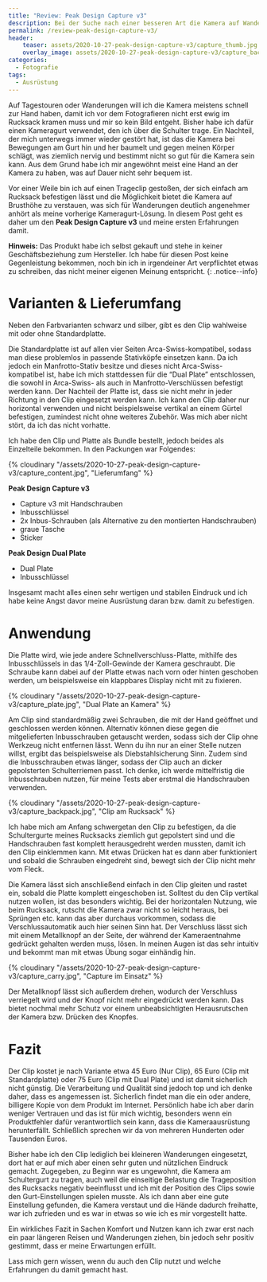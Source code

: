 ```yaml
---
title: "Review: Peak Design Capture v3"
description: Bei der Suche nach einer besseren Art die Kamera auf Wanderungen zu transportieren, bin ich auf den Peak Design Capture Clip gestoßen. In diesem Artikel findest du meine ersten Erfahrungen damit.
permalink: /review-peak-design-capture-v3/
header:
    teaser: assets/2020-10-27-peak-design-capture-v3/capture_thumb.jpg
    overlay_image: assets/2020-10-27-peak-design-capture-v3/capture_backpack.jpg
categories:
  - Fotografie
tags:
  - Ausrüstung
---
```


Auf Tagestouren oder Wanderungen will ich die Kamera meistens schnell zur Hand haben, 
damit ich vor dem Fotografieren nicht erst ewig im Rucksack kramen muss und mir so kein Bild entgeht. 
Bisher habe ich dafür einen Kameragurt verwendet, den ich über die Schulter trage. 
Ein Nachteil, der mich unterwegs immer wieder gestört hat, ist das die Kamera bei Bewegungen am Gurt hin und her baumelt 
und gegen meinen Körper schlägt, was ziemlich nervig und bestimmt nicht so gut für die Kamera sein kann. 
Aus dem Grund habe ich mir angewöhnt meist eine Hand an der Kamera zu haben, was auf Dauer nicht sehr bequem ist.

Vor einer Weile bin ich auf einen Trageclip gestoßen, der sich einfach am Rucksack befestigen lässt 
und die Möglichkeit bietet die Kamera auf Brusthöhe zu verstauen, was sich für Wanderungen deutlich angenehmer anhört als meine vorherige Kameragurt-Lösung. 
In diesem Post geht es daher um den **Peak Design Capture v3** und meine ersten Erfahrungen damit.

**Hinweis:** Das Produkt habe ich selbst gekauft und stehe in keiner Geschäftsbeziehung zum Hersteller. 
Ich habe für diesen Post keine Gegenleistung bekommen, noch bin ich in irgendeiner Art verpflichtet etwas zu schreiben, das nicht meiner eigenen Meinung entspricht.
{: .notice--info}

# Varianten & Lieferumfang

Neben den Farbvarianten schwarz und silber, gibt es den Clip wahlweise mit oder ohne Standardplatte.

Die Standardplatte ist auf allen vier Seiten Arca-Swiss-kompatibel, sodass man diese problemlos in passende Stativköpfe einsetzen kann. 
Da ich jedoch ein Manfrotto-Stativ besitze und dieses nicht Arca-Swiss-kompatibel ist, 
habe ich mich stattdessen für die “Dual Plate” entschlossen, die sowohl in Arca-Swiss- als auch in Manfrotto-Verschlüssen befestigt werden kann. 
Der Nachteil der Platte ist, dass sie nicht mehr in jeder Richtung in den Clip eingesetzt werden kann. 
Ich kann den Clip daher nur horizontal verwenden und nicht beispielsweise vertikal an einem Gürtel befestigen, 
zumindest nicht ohne weiteres Zubehör. Was mich aber nicht stört, da ich das nicht vorhatte.

Ich habe den Clip und Platte als Bundle bestellt, jedoch beides als Einzelteile bekommen. 
In den Packungen war Folgendes:

{% cloudinary "/assets/2020-10-27-peak-design-capture-v3/capture_content.jpg", "Lieferumfang" %}

**Peak Design Capture v3**

- Capture v3 mit Handschrauben
- Inbusschlüssel
- 2x Inbus-Schrauben (als Alternative zu den montierten Handschrauben)
- graue Tasche
- Sticker

**Peak Design Dual Plate**

- Dual Plate
- Inbusschlüssel

Insgesamt macht alles einen sehr wertigen und stabilen Eindruck und ich habe keine Angst davor meine Ausrüstung daran bzw. damit zu befestigen.

# Anwendung

Die Platte wird, wie jede andere Schnellverschluss-Platte, mithilfe des Inbusschlüssels in das 1/4-Zoll-Gewinde der Kamera geschraubt. 
Die Schraube kann dabei auf der Platte etwas nach vorn oder hinten geschoben werden, 
um beispielsweise ein klappbares Display nicht mit zu fixieren.

{% cloudinary "/assets/2020-10-27-peak-design-capture-v3/capture_plate.jpg", "Dual Plate an Kamera" %}

Am Clip sind standardmäßig zwei Schrauben, die mit der Hand geöffnet und geschlossen werden können. 
Alternativ können diese gegen die mitgelieferten Inbusschrauben getauscht werden, sodass sich der Clip ohne Werkzeug nicht entfernen lässt. 
Wenn du ihn nur an einer Stelle nutzen willst, ergibt das beispielsweise als Diebstahlsicherung Sinn. 
Zudem sind die Inbusschrauben etwas länger, sodass der Clip auch an dicker gepolsterten Schulterriemen passt. 
Ich denke, ich werde mittelfristig die Inbusschrauben nutzen, für meine Tests aber erstmal die Handschrauben verwenden.

{% cloudinary "/assets/2020-10-27-peak-design-capture-v3/capture_backpack.jpg", "Clip am Rucksack" %}

Ich habe mich am Anfang schwergetan den Clip zu befestigen, da die Schultergurte meines Rucksacks ziemlich gut gepolstert sind 
und die Handschrauben fast komplett herausgedreht werden mussten, damit ich den Clip einklemmen kann. 
Mit etwas Drücken hat es dann aber funktioniert und sobald die Schrauben eingedreht sind, bewegt sich der Clip nicht mehr vom Fleck.

Die Kamera lässt sich anschließend einfach in den Clip gleiten und rastet ein, sobald die Platte komplett eingeschoben ist. 
Solltest du den Clip vertikal nutzen wollen, ist das besonders wichtig. Bei der horizontalen Nutzung, wie beim Rucksack, 
rutscht die Kamera zwar nicht so leicht heraus, bei Sprüngen etc. kann das aber durchaus vorkommen, 
sodass die Verschlussautomatik auch hier seinen Sinn hat. Der Verschluss lässt sich mit einem Metallknopf an der Seite, 
der während der Kameraentnahme gedrückt gehalten werden muss, lösen. 
In meinen Augen ist das sehr intuitiv und bekommt man mit etwas Übung sogar einhändig hin.

{% cloudinary "/assets/2020-10-27-peak-design-capture-v3/capture_carry.jpg", "Capture im Einsatz" %}

Der Metallknopf lässt sich außerdem drehen, wodurch der Verschluss verriegelt wird und der Knopf nicht mehr eingedrückt werden kann. 
Das bietet nochmal mehr Schutz vor einem unbeabsichtigten Herausrutschen der Kamera bzw. Drücken des Knopfes.

# Fazit

Der Clip kostet je nach Variante etwa 45 Euro (Nur Clip), 65 Euro (Clip mit Standardplatte) 
oder 75 Euro (Clip mit Dual Plate) und ist damit sicherlich nicht günstig. 
Die Verarbeitung und Qualität sind jedoch top und ich denke daher, dass es angemessen ist. 
Sicherlich findet man die ein oder andere, billigere Kopie von dem Produkt im Internet. 
Persönlich habe ich aber darin weniger Vertrauen und das ist für mich wichtig, 
besonders wenn ein Produktfehler dafür verantwortlich sein kann, dass die Kameraausrüstung herunterfällt. 
Schließlich sprechen wir da von mehreren Hunderten oder Tausenden Euros.

Bisher habe ich den Clip lediglich bei kleineren Wanderungen eingesetzt, 
dort hat er auf mich aber einen sehr guten und nützlichen Eindruck gemacht. 
Zugegeben, zu Beginn war es ungewohnt, die Kamera am Schultergurt zu tragen, 
auch weil die einseitige Belastung die Trageposition des Rucksacks negativ beeinflusst 
und ich mit der Position des Clips sowie den Gurt-Einstellungen spielen musste. 
Als ich dann aber eine gute Einstellung gefunden, die Kamera verstaut und die Hände dadurch freihatte, 
war ich zufrieden und es war in etwas so wie ich es mir vorgestellt hatte.

Ein wirkliches Fazit in Sachen Komfort und Nutzen kann ich zwar erst nach ein paar längeren Reisen und Wanderungen ziehen, 
bin jedoch sehr positiv gestimmt, dass er meine Erwartungen erfüllt.

Lass mich gern wissen, wenn du auch den Clip nutzt und welche Erfahrungen du damit gemacht hast.
